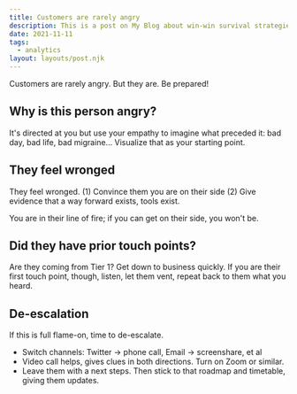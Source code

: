 ```yaml
---
title: Customers are rarely angry
description: This is a post on My Blog about win-win survival strategies.
date: 2021-11-11
tags:
  - analytics
layout: layouts/post.njk
---
```


Customers are rarely angry. But they are. Be prepared!  

## Why is this person angry?

It's directed at you but use your empathy to imagine what preceded it: bad day, bad life, bad migraine...  Visualize that as your starting point.  

## They feel wronged
They feel wronged. (1) Convince them you are on their side (2) Give evidence that a way forward exists, tools exist.

You are in their line of fire; if you can get on their side, you won't be.

## Did they have prior touch points?
Are they coming from Tier 1? Get down to business quickly. If you are their first touch point, though, listen, let them vent, repeat back to them what you heard. 

## De-escalation
If this is full flame-on, time to de-escalate.
* Switch channels: Twitter -> phone call, Email -> screenshare, et al
* Video call helps, gives clues in both directions. Turn on Zoom or similar.
* Leave them with a next steps. Then stick to that roadmap and timetable, giving them updates.


